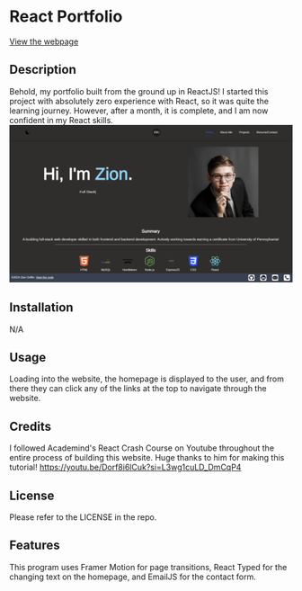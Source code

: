 # React Portfolio
[View the webpage](https://ziongriffin.com)

## Description
Behold, my portfolio built from the ground up in ReactJS! I started this project with absolutely zero experience with React, so it was quite the learning journey. However, after a month, it is complete, and I am now confident in my React skills.
![Screenshot of Webpage](<./screenie.png>)

## Installation
N/A

## Usage
Loading into the website, the homepage is displayed to the user, and from there they can click any of the links at the top to navigate through the website.

## Credits
I followed Academind's React Crash Course on Youtube throughout the entire process of building this website. Huge thanks to him for making this tutorial! https://youtu.be/Dorf8i6lCuk?si=L3wg1cuLD_DmCqP4

## License
Please refer to the LICENSE in the repo.

## Features
This program uses Framer Motion for page transitions, React Typed for the changing text on the homepage, and EmailJS for the contact form.